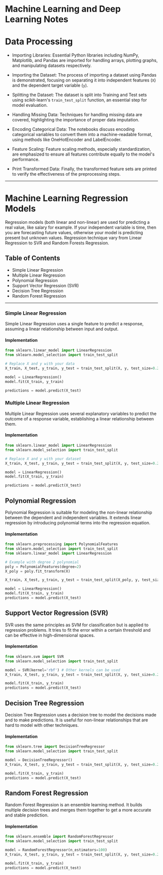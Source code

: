 # Machine Learning and Deep Learning Notes


# Data Processing

- Importing Libraries: Essential Python libraries including NumPy, Matplotlib, and Pandas are imported for handling arrays, plotting graphs, and manipulating datasets respectively.

- Importing the Dataset: The process of importing a dataset using Pandas is demonstrated, focusing on separating it into independent features (`X`) and the dependent target variable (`y`).

- Splitting the Dataset: The dataset is split into Training and Test sets using scikit-learn's `train_test_split` function, an essential step for model evaluation.

- Handling Missing Data: Techniques for handling missing data are covered, highlighting the importance of proper data imputation.

- Encoding Categorical Data: The notebooks discuss encoding categorical variables to convert them into a machine-readable format, using methods like OneHotEncoder and LabelEncoder.

- Feature Scaling: Feature scaling methods, especially standardization, are emphasized to ensure all features contribute equally to the model's performance.

- Print Transformed Data: Finally, the transformed feature sets are printed to verify the effectiveness of the preprocessing steps.
---

# Machine Learning Regression Models

Regression models (both linear and non-linear) are used for predicting a real value, like salary for example. If your independent variable is time, then you are forecasting future values, otherwise your model is predicting present but unknown values. Regression technique vary from Linear Regression to SVR and Random Forests Regression.

## Table of Contents
- Simple Linear Regression
- Multiple Linear Regression
- Polynomial Regression
- Support Vector Regression (SVR)
- Decision Tree Regression
- Random Forest Regression

---

### Simple Linear Regression

Simple Linear Regression uses a single feature to predict a response, assuming a linear relationship between input and output.

#### Implementation
```python
from sklearn.linear_model import LinearRegression
from sklearn.model_selection import train_test_split

# Replace X and y with your data
X_train, X_test, y_train, y_test = train_test_split(X, y, test_size=0.2)

model = LinearRegression()
model.fit(X_train, y_train)

predictions = model.predict(X_test)
```
### Multiple Linear Regression

Multiple Linear Regression uses several explanatory variables to predict the outcome of a response variable, establishing a linear relationship between them.

#### Implementation
```python
from sklearn.linear_model import LinearRegression
from sklearn.model_selection import train_test_split

# Replace X and y with your dataset
X_train, X_test, y_train, y_test = train_test_split(X, y, test_size=0.2)

model = LinearRegression()
model.fit(X_train, y_train)

predictions = model.predict(X_test)
```

## Polynomial Regression

Polynomial Regression is suitable for modeling the non-linear relationship between the dependent and independent variables. It extends linear regression by introducing polynomial terms into the regression equation.

#### Implementation
```python
from sklearn.preprocessing import PolynomialFeatures
from sklearn.model_selection import train_test_split
from sklearn.linear_model import LinearRegression

# Example with degree 2 polynomial
poly = PolynomialFeatures(degree=2)
X_poly = poly.fit_transform(X)

X_train, X_test, y_train, y_test = train_test_split(X_poly, y, test_size=0.2)

model = LinearRegression()
model.fit(X_train, y_train)
predictions = model.predict(X_test)
```



## Support Vector Regression (SVR)

SVR uses the same principles as SVM for classification but is applied to regression problems. It tries to fit the error within a certain threshold and can be effective in high-dimensional spaces.

#### Implementation
```python
from sklearn.svm import SVR
from sklearn.model_selection import train_test_split

model = SVR(kernel='rbf') # Other kernels can be used
X_train, X_test, y_train, y_test = train_test_split(X, y, test_size=0.2)

model.fit(X_train, y_train)
predictions = model.predict(X_test)
```



## Decision Tree Regression

Decision Tree Regression uses a decision tree to model the decisions made and to make predictions. It is useful for non-linear relationships that are hard to model with other techniques.

#### Implementation
```python
from sklearn.tree import DecisionTreeRegressor
from sklearn.model_selection import train_test_split

model = DecisionTreeRegressor()
X_train, X_test, y_train, y_test = train_test_split(X, y, test_size=0.2)

model.fit(X_train, y_train)
predictions = model.predict(X_test)

```

## Random Forest Regression

Random Forest Regression is an ensemble learning method. It builds multiple decision trees and merges them together to get a more accurate and stable prediction.

#### Implementation
```python
from sklearn.ensemble import RandomForestRegressor
from sklearn.model_selection import train_test_split

model = RandomForestRegressor(n_estimators=100)
X_train, X_test, y_train, y_test = train_test_split(X, y, test_size=0.2)

model.fit(X_train, y_train)
predictions = model.predict(X_test)
```